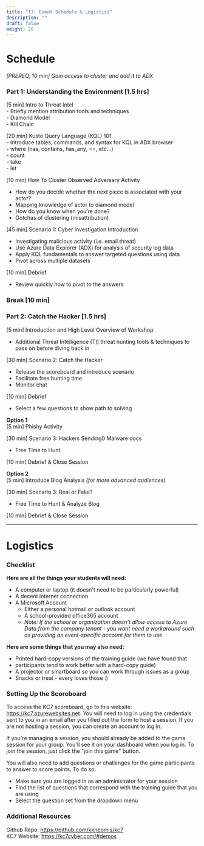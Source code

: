 ```yaml
---
title: "T3: Event Schedule & Logistics"
description: ""
draft: false
weight: 28
---
```

# Schedule

*[PREREQ, 10 min] Gain access to cluster and add it to ADX*

### Part 1: Understanding the Environment [1.5 hrs]

[5 min] Intro to Threat Intel    
     - Briefly mention attribution tools and techniques     
     - Diamond Model     
     - Kill Chain     

[20 min] Kusto Query Language (KQL) 101     
     - Introduce tables, commands, and syntax for KQL in ADX browser     
      - where (has, contains, has_any, ==, etc…)     
      - count     
      - take     
      - let     

[10 min] How To Cluster Observed Adversary Activity 
 - How do you decide whether the next piece is associated with your actor? 
 - Mapping knowledge of actor to diamond model 
 - How do you know when you’re done? 
 - Gotchas of clustering (misattribution) 

[45 min] Scenario 1: Cyber Investigation Introduction
 - Investigating malicious activity (i.e. email threat)
 - Use Azure Data Explorer (ADX) for analysis of security log data
 - Apply KQL fundamentals to answer targeted questions using data
 - Pivot across multiple datasets

[10 min] Debrief 
 - Review quickly how to pivot to the answers

### Break [10 min]
 
### Part 2: Catch the Hacker [1.5 hrs]

[5 min] Introduction and High Level Overview of Workshop 
 - Additional Threat Intelligence (TI) threat hunting tools & techniques to pass on before diving back in

[30 min] Scenario 2: Catch the Hacker
 - Release the scoreboard and introduce scenario
 - Facilitate free hunting time
 - Monitor chat

[10 min] Debrief
 - Select a few questions to show path to solving

**Option 1**         
[5 min] Phishy Activity

[30 min] Scenario 3: Hackers Sending0 Malware docs
 - Free Time to Hunt

[10 min] Debrief & Close Session

**Option 2**         
[5 min] Introduce Blog Analysis *(for more advanced audiences)*

[30 min] Scenario 3: Real or Fake?
 - Free Time to Hunt & Analyze Blog 

[10 min] Debrief & Close Session

---------
# Logistics

### Checklist

**Here are all the things your students will need:**   
* A computer or laptop (it doesn't need to be particularly powerful)   
* A decent internet connection   
* A Microsoft Account   
    * Either a personal hotmail or outlook account    
    * A school-provided office365 account    
    * *Note: If the school or organization doesn't allow access to Azure Data from the company tenant - you want need a workaround such as providing an event-specific account for them to use*     

**Here are some things that you may also need:**   
* Printed hard-copy versions of the training guide (we have found that    
* participants tend to work better with a hard-copy guide)    
* A projector or smartboard so you can work through issues as a group    
* Snacks or treat - every loves those :)    

### Setting Up the Scoreboard

To access the KC7 scoreboard, go to this website: https://kc7.azurewebsites.net.
 You will need to log in using the credentials sent to you in an email after you filled out the form to host a session. If you are not hosting a session, you can create an account to log in.

If you're managing a session, you should already be added to the game session for your group. You'll see it on your dashboard when you log in. To join the session, just click the "join this game" button.

You will also need to add questions or challenges for the game participants to answer to score points.  To do so:

* Make sure you are logged in as an administrator for your session
* Find the list of questions that correspond with the training guide that you are using
* Select the question set from the dropdown menu

### Additional Resources

Github Repo: https://github.com/kkneomis/kc7       
KC7 Website: https://kc7cyber.com/#demos      


